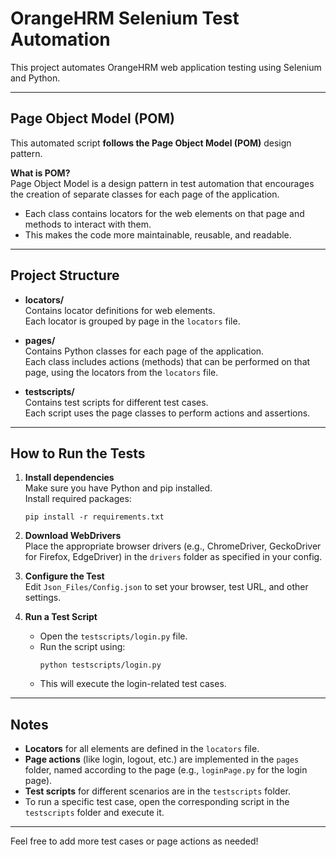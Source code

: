 # OrangeHRM Selenium Test Automation

This project automates OrangeHRM web application testing using Selenium and Python.

---

## Page Object Model (POM)

This automated script **follows the Page Object Model (POM)** design pattern.

**What is POM?**  
Page Object Model is a design pattern in test automation that encourages the creation of separate classes for each page of the application.
- Each class contains locators for the web elements on that page and methods to interact with them.
- This makes the code more maintainable, reusable, and readable.

---

## Project Structure

- **locators/**  
  Contains locator definitions for web elements.  
  Each locator is grouped by page in the `locators` file.

- **pages/**  
  Contains Python classes for each page of the application.  
  Each class includes actions (methods) that can be performed on that page, using the locators from the `locators` file.

- **testscripts/**  
  Contains test scripts for different test cases.  
  Each script uses the page classes to perform actions and assertions.

---

## How to Run the Tests

1. **Install dependencies**  
   Make sure you have Python and pip installed.  
   Install required packages:
   ```
   pip install -r requirements.txt
   ```

2. **Download WebDrivers**  
   Place the appropriate browser drivers (e.g., ChromeDriver, GeckoDriver for Firefox, EdgeDriver) in the `drivers` folder as specified in your config.

3. **Configure the Test**  
   Edit `Json_Files/Config.json` to set your browser, test URL, and other settings.

4. **Run a Test Script**  
   - Open the `testscripts/login.py` file.
   - Run the script using:
     ```
     python testscripts/login.py
     ```
   - This will execute the login-related test cases.

---

## Notes

- **Locators** for all elements are defined in the `locators` file.
- **Page actions** (like login, logout, etc.) are implemented in the `pages` folder, named according to the page (e.g., `loginPage.py` for the login page).
- **Test scripts** for different scenarios are in the `testscripts` folder.
- To run a specific test case, open the corresponding script in the `testscripts` folder and execute it.

---

Feel free to add more test cases or page actions as needed!
